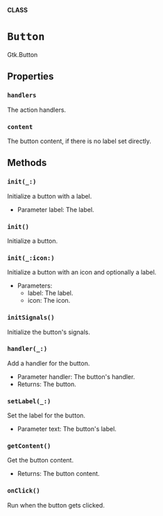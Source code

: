 **CLASS**

# `Button`

Gtk.Button

## Properties
### `handlers`

The action handlers.

### `content`

The button content, if there is no label set directly.

## Methods
### `init(_:)`

Initialize a button with a label.
- Parameter label: The label.

### `init()`

Initialize a button.

### `init(_:icon:)`

Initialize a button with an icon and optionally a label.
- Parameters:
  - label: The label.
  - icon: The icon.

### `initSignals()`

Initialize the button's signals.

### `handler(_:)`

Add a handler for the button.
- Parameter handler: The button's handler.
- Returns: The button.

### `setLabel(_:)`

Set the label for the button.
- Parameter text: The button's label.

### `getContent()`

Get the button content.
- Returns: The button content.

### `onClick()`

Run when the button gets clicked.
